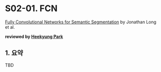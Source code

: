 # S02-01. FCN

[Fully Convolutional Networks for Semantic Segmentation](https://arxiv.org/abs/1411.4038) by Jonathan Long et al.

**reviewed by [Heekyung Park](https://github.com/HeeKyung-Park)**

## 1. 요약

TBD

